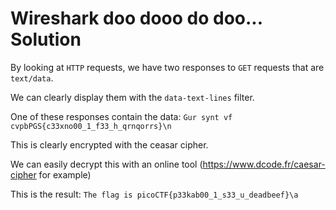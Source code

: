 # Wireshark doo dooo do doo... Solution
By looking at `HTTP` requests, we have two responses to `GET` requests that are `text/data`.

We can clearly display them with the `data-text-lines` filter.

One of these responses contain the data:
`Gur synt vf cvpbPGS{c33xno00_1_f33_h_qrnqorrs}\n`

This is clearly encrypted with the ceasar cipher.

We can easily decrypt this with an online tool (https://www.dcode.fr/caesar-cipher for example)

This is the result: `The flag is picoCTF{p33kab00_1_s33_u_deadbeef}\a`